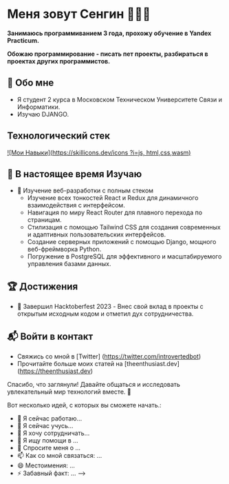 # Меня зовут Сенгин 👨🏾‍💻

**Занимаюсь программиванием 3 года, прохожу обучение в Yandex Practicum.**

**Обожаю программирование - писать пет проекты, разбираться в проектах других программистов.**

## 🚀 Обо мне

- Я студент 2 курса в Московском Техническом Университете Связи и Информатики.
- Изучаю DJANGO.

## Технологический стек
[![Мои Навыки](https://skillicons.dev/icons ?i=js, html,css,wasm)](https://skillicons.dev )

## 🌱 В настоящее время Изучаю

- 🚀 Изучение веб-разработки с полным стеком
  - Изучение всех тонкостей React и Redux для динамичного взаимодействия с интерфейсом.
  - Навигация по миру React Router для плавного перехода по страницам.
  - Стилизация с помощью Tailwind CSS для создания современных и адаптивных пользовательских интерфейсов.
  - Создание серверных приложений с помощью Django, мощного веб-фреймворка Python.
  - Погружение в PostgreSQL для эффективного и масштабируемого управления базами данных.

## 🏆 Достижения

- 🌟 Завершил Hacktoberfest 2023 - Внес свой вклад в проекты с открытым исходным кодом и отметил дух сотрудничества.


## 📬 Войти в контакт

- Свяжись со мной в [Twitter] (https://twitter.com/introvertedbot)
- Прочитайте больше моих статей на [theenthusiast.dev] (https://theenthusiast.dev)

Спасибо, что заглянули! Давайте общаться и исследовать увлекательный мир технологий вместе. 🚀

Вот несколько идей, с которых вы сможете начать.:

- 🔭 Я сейчас работаю...
- 🌱 Я сейчас учусь...
- 👯 Я хочу сотрудничать...
- 🤔 Я ищу помощи в ...
- 💬 Спросите меня о ...
- 📫 Как со мной связаться: ...
- 😄 Местоимения: ...
- ⚡ Забавный факт: ...
-->
